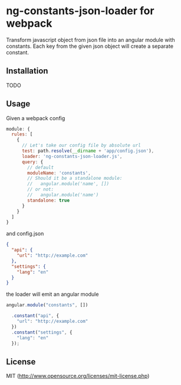 # ng-constants-json-loader for webpack

Transform javascript object from json file into an angular module with constants. Each key from the given json object will create a separate constant.

## Installation

TODO

## Usage

Given a webpack config

``` javascript
module: {
  rules: [
    {
      // Let's take our config file by absolute url
      test: path.resolve(__dirname + 'app/config.json'),
      loader: 'ng-constants-json-loader.js',
      query: {
        // default
        moduleName: 'constants',
        // Should it be a standalone module:
        //   angular.module('name', [])
        // or not:
        //   angular.module('name')
        standalone: true
      }
    }
  ]
}
```

and config.json

``` json
{
  "api": {
    "url": "http://example.com"
  }, 
  "settings": {
    "lang": "en"
  }
}
```

the loader will emit an angular module

``` javascript
angular.module("constants", [])

  .constant("api", {
    "url": "http://example.com"
  })
  .constant("settings", {
    "lang": "en"
  });
```

## License

MIT (http://www.opensource.org/licenses/mit-license.php)
